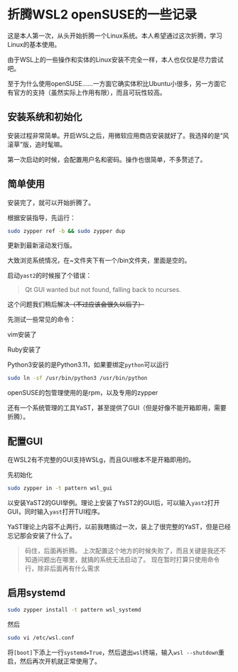 # 折腾WSL2 openSUSE的一些记录

这是本人第一次，从头开始折腾一个Linux系统。本人希望通过这次折腾，学习Linux的基本使用。

由于WSL上的一些操作和实体的Linux安装不完全一样，本人也仅仅是尽力尝试吧。

至于为什么使用openSUSE……一方面它确实体积比Ubuntu小很多，另一方面它有官方的支持（虽然实际上作用有限），而且可玩性较高。

## 安装系统和初始化

安装过程非常简单。开启WSL之后，用微软应用商店安装就好了。我选择的是“风滚草”版，追时髦嘛。

第一次启动的时候，会配置用户名和密码。操作也很简单，不多赘述了。

## 简单使用

安装完了，就可以开始折腾了。

根据安装指导，先运行：

```bash
sudo zypper ref -b && sudo zypper dup
```

更新到最新滚动发行版。

大致浏览系统情况，在~文件夹下有一个/bin文件夹，里面是空的。

启动`yast2`的时候报了个错误：

>Qt GUI wanted but not found, falling back to ncurses.

这个问题我们稍后解决~~（不过应该会很久以后了）~~

先测试一些常见的命令：

vim安装了

Ruby安装了

Python3安装的是Python3.11，如果要绑定`python`可以运行

```bash
sudo ln -sf /usr/bin/python3 /usr/bin/python
```

openSUSE的包管理使用的是rpm，以及专用的zypper

还有一个系统管理的工具YaST，甚至提供了GUI（但是好像不能开箱即用，需要折腾）。

## 配置GUI

在WSL2有不完整的GUI支持WSLg，而且GUI根本不是开箱即用的。

先初始化

```bash
sudo zypper in -t pattern wsl_gui
```

以安装YaST2的GUI举例。理论上安装了YsST2的GUI后，可以输入`yast2`打开GUI，同时输入`yast`打开TUI程序。

YaST理论上内容不止两行，以前我瞎搞过一次，装上了很完整的YaST，但是已经忘记那会安装了什么了。

> 码住，后面再折腾。
> 上次配置这个地方的时候失败了，而且关键是我还不知道问题出在哪里，就搞的系统无法启动了。
> 现在暂时打算只使用命令行，除非后面再有什么需求

## 启用systemd

```bash
sudo zypper install -t pattern wsl_systemd
```

然后

```bash
sudo vi /etc/wsl.conf
```

将`[boot]`下添上一行`systemd=True`，然后退出`wsl`终端，输入`wsl --shutdown`重启，然后再次开机就正常使用了。

